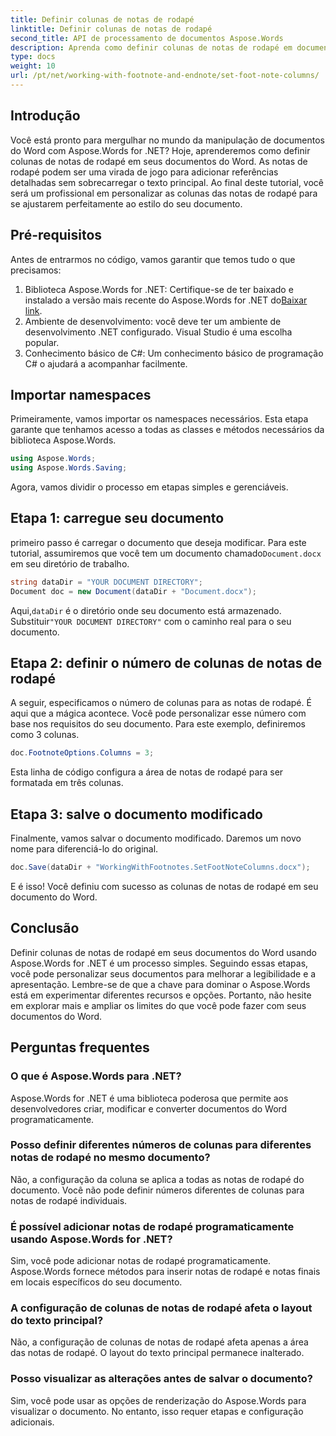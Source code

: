 ```yaml
---
title: Definir colunas de notas de rodapé
linktitle: Definir colunas de notas de rodapé
second_title: API de processamento de documentos Aspose.Words
description: Aprenda como definir colunas de notas de rodapé em documentos do Word usando Aspose.Words for .NET. Personalize facilmente o layout da sua nota de rodapé com nosso guia passo a passo.
type: docs
weight: 10
url: /pt/net/working-with-footnote-and-endnote/set-foot-note-columns/
---
```

## Introdução

Você está pronto para mergulhar no mundo da manipulação de documentos do Word com Aspose.Words for .NET? Hoje, aprenderemos como definir colunas de notas de rodapé em seus documentos do Word. As notas de rodapé podem ser uma virada de jogo para adicionar referências detalhadas sem sobrecarregar o texto principal. Ao final deste tutorial, você será um profissional em personalizar as colunas das notas de rodapé para se ajustarem perfeitamente ao estilo do seu documento.

## Pré-requisitos

Antes de entrarmos no código, vamos garantir que temos tudo o que precisamos:

1.  Biblioteca Aspose.Words for .NET: Certifique-se de ter baixado e instalado a versão mais recente do Aspose.Words for .NET do[Baixar link](https://releases.aspose.com/words/net/).
2. Ambiente de desenvolvimento: você deve ter um ambiente de desenvolvimento .NET configurado. Visual Studio é uma escolha popular.
3. Conhecimento básico de C#: Um conhecimento básico de programação C# o ajudará a acompanhar facilmente.

## Importar namespaces

Primeiramente, vamos importar os namespaces necessários. Esta etapa garante que tenhamos acesso a todas as classes e métodos necessários da biblioteca Aspose.Words.

```csharp
using Aspose.Words;
using Aspose.Words.Saving;
```

Agora, vamos dividir o processo em etapas simples e gerenciáveis.

## Etapa 1: carregue seu documento

 primeiro passo é carregar o documento que deseja modificar. Para este tutorial, assumiremos que você tem um documento chamado`Document.docx` em seu diretório de trabalho.

```csharp
string dataDir = "YOUR DOCUMENT DIRECTORY"; 
Document doc = new Document(dataDir + "Document.docx");
```

 Aqui,`dataDir` é o diretório onde seu documento está armazenado. Substituir`"YOUR DOCUMENT DIRECTORY"` com o caminho real para o seu documento.

## Etapa 2: definir o número de colunas de notas de rodapé

A seguir, especificamos o número de colunas para as notas de rodapé. É aqui que a mágica acontece. Você pode personalizar esse número com base nos requisitos do seu documento. Para este exemplo, definiremos como 3 colunas.

```csharp
doc.FootnoteOptions.Columns = 3;
```

Esta linha de código configura a área de notas de rodapé para ser formatada em três colunas.

## Etapa 3: salve o documento modificado

Finalmente, vamos salvar o documento modificado. Daremos um novo nome para diferenciá-lo do original.

```csharp
doc.Save(dataDir + "WorkingWithFootnotes.SetFootNoteColumns.docx");
```

E é isso! Você definiu com sucesso as colunas de notas de rodapé em seu documento do Word.

## Conclusão

Definir colunas de notas de rodapé em seus documentos do Word usando Aspose.Words for .NET é um processo simples. Seguindo essas etapas, você pode personalizar seus documentos para melhorar a legibilidade e a apresentação. Lembre-se de que a chave para dominar o Aspose.Words está em experimentar diferentes recursos e opções. Portanto, não hesite em explorar mais e ampliar os limites do que você pode fazer com seus documentos do Word.

## Perguntas frequentes

### O que é Aspose.Words para .NET?  
Aspose.Words for .NET é uma biblioteca poderosa que permite aos desenvolvedores criar, modificar e converter documentos do Word programaticamente.

### Posso definir diferentes números de colunas para diferentes notas de rodapé no mesmo documento?  
Não, a configuração da coluna se aplica a todas as notas de rodapé do documento. Você não pode definir números diferentes de colunas para notas de rodapé individuais.

### É possível adicionar notas de rodapé programaticamente usando Aspose.Words for .NET?  
Sim, você pode adicionar notas de rodapé programaticamente. Aspose.Words fornece métodos para inserir notas de rodapé e notas finais em locais específicos do seu documento.

### A configuração de colunas de notas de rodapé afeta o layout do texto principal?  
Não, a configuração de colunas de notas de rodapé afeta apenas a área das notas de rodapé. O layout do texto principal permanece inalterado.

### Posso visualizar as alterações antes de salvar o documento?  
Sim, você pode usar as opções de renderização do Aspose.Words para visualizar o documento. No entanto, isso requer etapas e configuração adicionais.